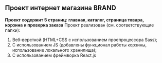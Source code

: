 ## Проект интернет магазина BRAND
**Проект содержит 5 страниц: главная, каталог, страница товара, корзина и проверка заказа**
Проект реализован (см. соответствующие папки):
1) Веб-версткой (HTML+CSS с использованием проепроцессора Sass);
2) С использованием JS (добавлены функционал работы корзины, использование локального хранилища);
3) С использованием фреймворка React.js
